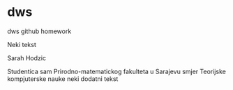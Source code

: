 # dws
dws github homework

Neki tekst

Sarah Hodzic

Studentica sam Prirodno-matematickog fakulteta u Sarajevu smjer Teorijske kompjuterske nauke
neki dodatni tekst

